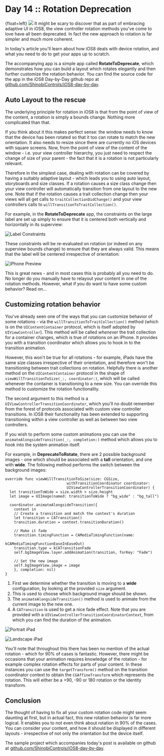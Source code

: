 # Day 14 :: Rotation Deprecation

{float=left}
![](images/14/thumbnail.png)
It might be scary to discover that as part of embracing adaptive UI in iOS8, the
view controller rotation methods you've come to love have all been deprecated.
In fact the new approach to rotation is far simpler and much more coherent.

In today's article you'll learn about how iOS8 deals with device rotation, and
what you need to do to get your apps up to scratch.

The accompanying app is a simple app called __RotateToDeprecate__, which
demonstrates how you can build a layout which rotates elegantly and then further
customize the rotation behavior. You can find the source code for the app in the
iOS8 Day-by-Day github repo at
[github.com/ShinobiControls/iOS8-day-by-day](https://github.com/ShinobiControls/iOS8-day-by-day).

## Auto Layout to the rescue

The underlying principle for rotation in iOS8 is that from the point of view of
the content, a rotation is simply a bounds change. Nothing more complicated than
that.

If you think about it this makes perfect sense: the window needs to know that
the device has been rotated so that it too can rotate to match the new
orientation. It also needs to resize since there are currently no iOS devices
with square screens. Now, from the point of view of the content of the window -
i.e. your view controller hierarchy, you just need to respect the change of size
of your parent - the fact that it is a rotation is not particularly relevant.

Therefore in the simplest case, dealing with rotation can be covered by having a
suitably adaptive layout - which leads you to using auto layout, storyboards and
size classes. If a rotation causes a size class change then your view controller
will automatically transition from one layout to the new one. Note that if the
rotation causes a trait collection change then your views will all get calls to
`traitCollectionDidChange()` and your view controllers calls to
`willTransitionToTraitCollection()`.

For example, in the __RotateToDeprecate__ app, the constraints on the large
label are set up simply to ensure that it is centered both vertically and
horizontally in its superview:

![Label Constraints](images/14/constraints.png)

These constraints will be re-evaluated on rotation (or indeed on any superview
bounds change) to ensure that they are always valid. This means that the label
will be centered irrespective of orientation:

![iPhone Preview](images/14/iphone_rotation_preview.png)

This is great news - and in most cases this is probably all you need to do. No
longer do you manually have to relayout your content in one of the rotation
methods. However, what if you do want to have some custom behavior? Read on...

## Customizing rotation behavior

You've already seen one of the ways that you can customize behavior of some
rotations - via the `willTransitionToTraitCollection()` method (which is on the
`UIContentContainer` protocol, which is itself adopted by `UIViewController`).
This method will be called _whenever_ the trait collection for a container
changes, which is true of rotations on an iPhone. It provides you with a
transition coordinator which allows you to hook in to the transition animation.

However, this won't be true for all rotations - for example, iPads have the same
size classes irrespective of their orientation, and therefore won't be
transitioning between trait collections on rotation. Helpfully there is another
method on the `UIContentContainer` protocol in the shape of 
`viewWillTransitionToSize(_:, coordinator:)`, which will be called whenever the
container is transitioning to a new size. You can override this method to
customize the rotation functionality.

The second argument to this method is a `UIViewControllerTransitionCoordinator`,
which you'll no doubt remember from the forest of protocols associated with
custom view controller transitions. In iOS8 their functionality has been
extended to supporting transitioning within a view controller as well as between
two view controllers.

If you wish to perform some custom animations you can use the
`animateAlongsideTransition(_:, completion:)` method which allows you to hook
into the system animation itself.

For example, in __DeprecateToRotate__, there are 2 possible background images -
one which should be associated with a __tall__ orientation, and one with
__wide__. The following method performs the switch between the background images:

    override func viewWillTransitionToSize(size: CGSize,
                                withTransitionCoordinator coordinator:
                                UIViewControllerTransitionCoordinator) {
      let transitionToWide = size.width > size.height
      let image = UIImage(named: transitionToWide ? "bg_wide" : "bg_tall")
      
      coordinator.animateAlongsideTransition({
        context in
        // Create a transition and match the context's duration
        let transition = CATransition()
        transition.duration = context.transitionDuration()
        
        // Make it fade
        transition.timingFunction = CAMediaTimingFunction(name:
                                                kCAMediaTimingFunctionEaseInEaseOut)
        transition.type = kCATransitionFade
        self.bgImageView.layer.addAnimation(transition, forKey: "Fade")
        
        // Set the new image
        self.bgImageView.image = image
        }, completion: nil)
    }

1. First we determine whether the transition is moving to a __wide__
configuration, by looking at the provided `size` argument.
2. This is used to choose which background image should be shown.
3. The `animateAlongsideTransition()` method is used to animate from the current
image to the new one.
4. A `CATransition` is used to get a nice fade effect. Note that you are
provided with a `UIViewControllerTransitionCoordinatorContext`, from which you
can find the duration of the animation.

![Portrait iPad](images/14/ipad_portrait.png)

![Landscape iPad](images/14/ipad_landscape.png)

You'll note that throughout this there has been no mention of the actual
rotation - which for 90% of cases is fantastic. However, there might be
occasions that your animation requires knowledge of the rotation - for example
complex rotation effects for parts of your content. In these instances you can
use the `targetTransform()` method on the transition coordinator context to
obtain the `CGAffineTransform` which represents the rotation. This will either
be a +90, -90 or 180 rotation or the identity transform.

## Conclusion

The thought of having to fix all your custom rotation code might seem daunting
at first, but in actual fact, this new rotation behavior is far more logical.
It enables you to not even think about rotation in 90% of the cases. You can
consider your content, and how it should be displayed in different layouts -
irrespective of not only the orientation but the device itself.

The sample project which accompanies today's post is available on github at
[github.com/ShinobiControls/iOS8-day-by-day](https://github.com/ShinobiControls/iOS8-day-by-day).

